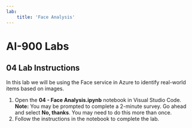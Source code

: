 ```yaml
---
lab:
    title: 'Face Analysis'
---
```


# AI-900 Labs
## 04 Lab Instructions
In this lab we will be using the Face service in Azure to identify real-world items based on images.

1.  Open the **04 - Face Analysis.ipynb** notebook in Visual Studio Code.
    **Note:** You may be prompted to complete a 2-minute survey. Go ahead and select **No, thanks**. You may need to do this more than once.
2.  Follow the instructions in the notebook to complete the lab.
